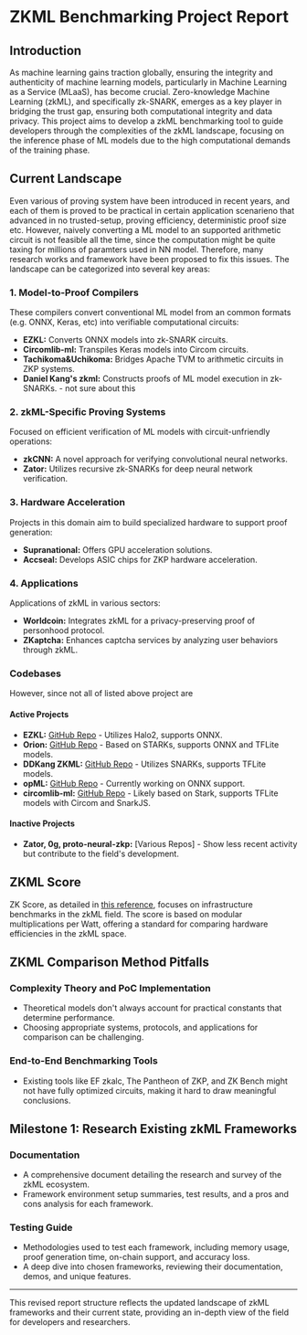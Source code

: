 # ZKML Benchmarking Project Report

## Introduction

As machine learning gains traction globally, ensuring the integrity and authenticity of machine learning models, particularly in Machine Learning as a Service (MLaaS), has become crucial. Zero-knowledge Machine Learning (zkML), and specifically zk-SNARK, emerges as a key player in bridging the trust gap, ensuring both computational integrity and data privacy. This project aims to develop a zkML benchmarking tool to guide developers through the complexities of the zkML landscape, focusing on the inference phase of ML models due to the high computational demands of the training phase.

## Current Landscape
Even various of proving system have been introduced in recent years, and each of them is proved to be practical in certain application scenarieno that advanced in no trusted-setup, proving efficiency, deterministic proof size etc. However, naively converting a ML model to an supported arithmetic circuit is not feasible all the time, since the computation might be quite taxing for millions of paramters used in NN model. Therefore, many research works and framework have been proposed to  fix this issues. The landscape can be categorized into several key areas:

### 1. Model-to-Proof Compilers
These compilers convert conventional ML model from an common formats (e.g. ONNX, Keras, etc) into verifiable computational circuits:
   - **EZKL:** Converts ONNX models into zk-SNARK circuits.
   - **Circomlib-ml:** Transpiles Keras models into Circom circuits.
   - **Tachikoma&Uchikoma:** Bridges Apache TVM to arithmetic circuits in ZKP systems.
   - **Daniel Kang's zkml:** Constructs proofs of ML model execution in zk-SNARKs.
    - not sure about this 

### 2. zkML-Specific Proving Systems
Focused on efficient verification of ML models with circuit-unfriendly operations:
   - **zkCNN:** A novel approach for verifying convolutional neural networks.
   - **Zator:** Utilizes recursive zk-SNARKs for deep neural network verification.

### 3. Hardware Acceleration
Projects in this domain aim to build specialized hardware to support proof generation:
   - **Supranational:** Offers GPU acceleration solutions.
   - **Accseal:** Develops ASIC chips for ZKP hardware acceleration.

### 4. Applications
Applications of zkML in various sectors:
   - **Worldcoin:** Integrates zkML for a privacy-preserving proof of personhood protocol.
   - **ZKaptcha:** Enhances captcha services by analyzing user behaviors through zkML.

### Codebases
However, since not all of listed above project are 
#### Active Projects
   - **EZKL:** [GitHub Repo](https://github.com/zkonduit/ezkl) - Utilizes Halo2, supports ONNX.
   - **Orion:** [GitHub Repo](https://github.com/gizatechxyz/orion) - Based on STARKs, supports ONNX and TFLite models.
   - **DDKang ZKML:** [GitHub Repo](https://github.com/ddkang/zkml) - Utilizes SNARKs, supports TFLite models.
   - **opML:** [GitHub Repo](https://github.com/hyperoracle/opml) - Currently working on ONNX support.
   - **circomlib-ml:** [GitHub Repo](https://github.com/socathie/circomlib-ml) - Likely based on Stark, supports TFLite models with Circom and SnarkJS.

#### Inactive Projects
   - **Zator, 0g, proto-neural-zkp:** [Various Repos] - Show less recent activity but contribute to the field's development.

## ZKML Score

ZK Score, as detailed in [this reference](https://medium.com/@ingonyama/zk-score-zk-hardware-ranking-standard-6bcc76414bc9), focuses on infrastructure benchmarks in the zkML field. The score is based on modular multiplications per Watt, offering a standard for comparing hardware efficiencies in the zkML space.

## ZKML Comparison Method Pitfalls

### Complexity Theory and PoC Implementation
- Theoretical models don't always account for practical constants that determine performance.
- Choosing appropriate systems, protocols, and applications for comparison can be challenging.

### End-to-End Benchmarking Tools
- Existing tools like EF zkalc, The Pantheon of ZKP, and ZK Bench might not have fully optimized circuits, making it hard to draw meaningful conclusions.

## Milestone 1: Research Existing zkML Frameworks

### Documentation
- A comprehensive document detailing the research and survey of the zkML ecosystem.
- Framework environment setup summaries, test results, and a pros and cons analysis for each framework.

### Testing Guide
- Methodologies used to test each framework, including memory usage, proof generation time, on-chain support, and accuracy loss.
- A deep dive into chosen frameworks, reviewing their documentation, demos, and unique features.

---

This revised report structure reflects the updated landscape of zkML frameworks and their current state, providing an in-depth view of the field for developers and researchers.